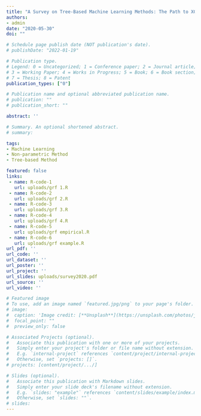 ```yaml
---
title: "A Survey on Tree-Based Machine Learning Methods: The Path to XGBoost and Generalized Random Forests"
authors:
- admin
date: "2020-05-30"
doi: ""

# Schedule page publish date (NOT publication's date).
# publishDate: "2022-01-19"

# Publication type.
# Legend: 0 = Uncategorized; 1 = Conference paper; 2 = Journal article;
# 3 = Working Paper; 4 = Works in Progress; 5 = Book; 6 = Book section;
# 7 = Thesis; 8 = Patent
publication_types: ["0"]

# Publication name and optional abbreviated publication name.
# publication: ""
# publication_short: ""

abstract: ''

# Summary. An optional shortened abstract.
# summary: 

tags:
- Machine Learning
- Non-parametric Method
- Tree-based Method

featured: false
links:
 - name: R-code-1
   url: uploads/grf 1.R
 - name: R-code-2
   url: uploads/grf 2.R
 - name: R-code-3
   url: uploads/grf 3.R
 - name: R-code-4
   url: uploads/grf 4.R
 - name: R-code-5
   url: uploads/grf empirical.R
 - name: R-code-6
   url: uploads/grf example.R
url_pdf: ''
url_code: ''
url_dataset: ''
url_poster: ''
url_project: ''
url_slides: uploads/survey2020.pdf
url_source: ''
url_video: ''

# Featured image
# To use, add an image named `featured.jpg/png` to your page's folder.
# image:
#  caption: 'Image credit: [**Unsplash**](https://unsplash.com/photos/jdD8gXaTZsc)'
#  focal_point: ""
#  preview_only: false

# Associated Projects (optional).
#   Associate this publication with one or more of your projects.
#   Simply enter your project's folder or file name without extension.
#   E.g. `internal-project` references `content/project/internal-project/index.md`.
#   Otherwise, set `projects: []`.
# projects: [content/project/.../]

# Slides (optional).
#   Associate this publication with Markdown slides.
#   Simply enter your slide deck's filename without extension.
#   E.g. `slides: "example"` references `content/slides/example/index.md`.
#   Otherwise, set `slides: ""`.
# slides: 
---
```

